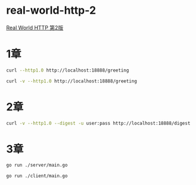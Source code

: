 # real-world-http-2

[Real World HTTP 第2版](https://www.oreilly.co.jp/books/9784873119038/)

# 1章

```sh
curl --http1.0 http://localhost:18888/greeting
```

```sh
curl -v --http1.0 http://localhost:18888/greeting
```

# 2章

```sh
curl -v --http1.0 --digest -u user:pass http://localhost:18888/digest
```

# 3章
```sh
go run ./server/main.go
```

```sh
go run ./client/main.go
```
